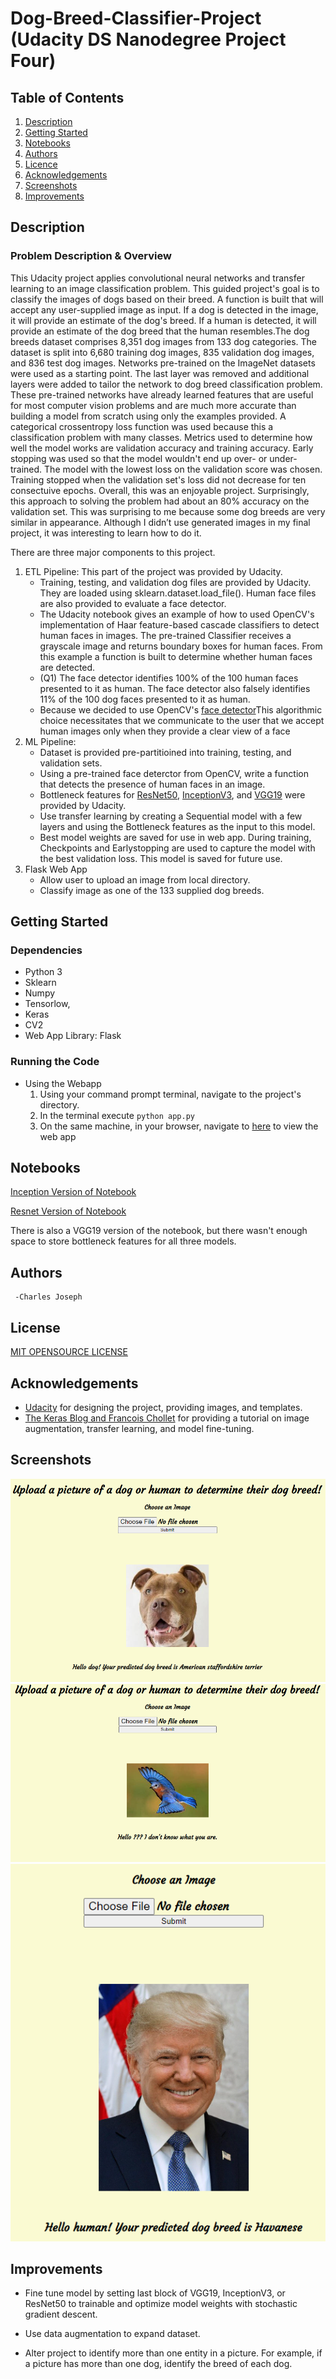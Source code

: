 # Dog-Breed-Classifier-Project (Udacity DS Nanodegree Project Four)

## Table of Contents
1.  [Description](#description)
2.  [Getting Started](#getting-started)
3.  [Notebooks](#notebooks)
4.  [Authors](#authors)
5.  [Licence](#license)
6.  [Acknowledgements](#acknowledgements)
7.  [Screenshots](#screenshots)
8.  [Improvements](#improvements)

## Description
### Problem Description & Overview
This Udacity project applies convolutional neural networks and transfer learning to an image classification problem. This guided project's goal is to classify the images of dogs based on their breed. A function is built that will accept any user-supplied image as input. If a dog is detected in the image, it will provide an estimate of the dog's breed. If a human is detected, it will provide an estimate of the dog breed that the human resembles.The dog breeds dataset comprises 8,351 dog images from 133 dog categories. The dataset is split into 6,680 training dog images, 835 validation dog images, and 836 test dog images. Networks pre-trained on the ImageNet datasets were used as a starting point. The last layer was removed and additional layers were added to tailor the network to dog breed classification problem. These pre-trained networks have already learned features that are useful for most computer vision problems and are much more accurate than building a model from scratch using only the examples provided. A categorical crossentropy loss function was used because this a classification problem with many classes. Metrics used to determine how well the model works are validation accuracy and training accuracy. Early stopping was used so that the model wouldn't end up over- or under-trained. The model with the lowest loss on the validation score was chosen. Training stopped when the validation set's loss did not decrease for ten consectuive epochs. Overall, this was an enjoyable project. Surprisingly, this approach to solving the problem had about an 80% accuracy on the validation set. This was surprising to me because some dog breeds are very similar in appearance. Although I didn’t use generated images in my final project, it was interesting to learn how to do it. 


There are three major components to this project.
1. ETL Pipeline: This part of the project was provided by Udacity.
    - Training, testing, and validation dog files are provided by Udacity. They are loaded using sklearn.dataset.load_file(). Human face files are also provided to evaluate a face detector.
    - The Udacity notebook gives an example of how to used OpenCV's implementation of Haar feature-based cascade classifiers to detect human faces in images. The pre-trained Classifier receives a grayscale image and returns boundary boxes for human faces. From this example a function is built to determine whether human faces are detected.
    - (Q1) The face detector identifies 100% of the 100 human faces presented to it as human. The face detector also falsely identifies 11% of the 100 dog faces presented to it as human.
    -  Because we decided to use OpenCV's [face detector](https://github.com/opencv/opencv/blob/4.x/data/haarcascades/haarcascade_frontalface_alt2.xml)This algorithmic choice necessitates that we communicate to the user that we accept human images only when they provide a clear view of a face
3. ML Pipeline: 
    - Dataset is provided pre-partitioined into training, testing, and validation sets.
    - Using a pre-trained face deterctor from OpenCV, write a function that detects the presence of human faces in an image. 
    - Bottleneck features for [ResNet50](https://keras.io/api/applications/resnet/#resnet50-function), [InceptionV3](https://keras.io/api/applications/inceptionv3/), and [VGG19](https://keras.io/api/applications/vgg/#vgg19-function) were provided by Udacity.
    - Use transfer learning by creating a Sequential model with a few layers and using the Bottleneck features as the input to this model.
    - Best model weights are saved for use in web app. During training, Checkpoints and Earlystopping are used to capture the model with the best validation loss. This model is saved for future use.
4. Flask Web App
    - Allow user to upload an image from local directory. 
    - Classify image as one of the 133 supplied dog breeds.


## Getting Started
### Dependencies

- Python 3
- Sklearn
- Numpy
- Tensorlow,
- Keras
- CV2
- Web App Library: Flask

### Running the Code
- Using the Webapp
    1. Using your command prompt terminal, navigate to the project's directory. 
    2. In the terminal execute `python app.py`
    3. On the same machine, in your browser, navigate to [here](http://127.0.0.1:5000/home) to view the web app

## Notebooks

[Inception Version of Notebook](dog_app_inception.html)

[Resnet Version of Notebook](dog_app_resnet.html)

There is also a VGG19 version of the notebook, but there wasn't enough space to store bottleneck features for all three models.

## Authors
     -Charles Joseph
## License
[MIT OPENSOURCE LICENSE](LICENSE)
## Acknowledgements
- [Udacity](https://www.udacity.com/) for designing the project, providing images, and templates. 
- [The Keras Blog and Francois Chollet](https://blog.keras.io/building-powerful-image-classification-models-using-very-little-data.html) for providing a tutorial on image augmentation, transfer learning, and model fine-tuning.

## Screenshots
![Webapp Plots](Example1_dogapp.png "Webapp Plots")
![Webapp Plots](Example2_dogapp.png "Webapp Plots")
![Webapp Plots](Example3_dogapp.png "Webapp Plots")
    
## Improvements

- Fine tune model by setting last block of VGG19, InceptionV3, or ResNet50 to trainable and optimize model weights with stochastic gradient descent.

- Use data augmentation to expand dataset.

- Alter project to identify more than one entity in a picture. For example, if a picture has more than one dog, identify the breed of each dog. 

